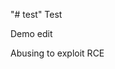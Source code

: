 "# test" 
Test

Demo edit

Abusing to exploit RCE


                               


                  

